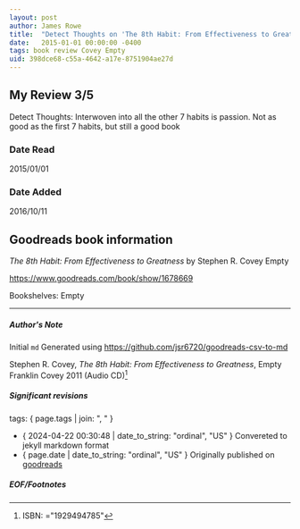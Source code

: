 ```yaml
---
layout: post
author: James Rowe
title:  "Detect Thoughts on 'The 8th Habit: From Effectiveness to Greatness'"
date:   2015-01-01 00:00:00 -0400
tags: book review Covey Empty
uid: 398dce68-c55a-4642-a17e-8751904ae27d
---
```


<!-- highly dependent on how you personally use jekyll templates, and how you want this to show up -->

## My Review 3/5

Detect Thoughts: Interwoven into all the other 7 habits is passion. Not as good as the first 7 habits, but still a good book

### Date Read
2015/01/01

### Date Added
2016/10/11

## Goodreads book information

*The 8th Habit: From Effectiveness to Greatness* by Stephen R. Covey
Empty

https://www.goodreads.com/book/show/1678669

Bookshelves: Empty

---

##### Author's Note

Initial `md` Generated using https://github.com/jsr6720/goodreads-csv-to-md

Stephen R. Covey, *The 8th Habit: From Effectiveness to Greatness*, Empty Franklin Covey 2011 (Audio CD)[^1]

##### Significant revisions

tags: { page.tags | join: ", " } <!-- todo move this somewhere -->

- { 2024-04-22 00:30:48 | date_to_string: "ordinal", "US" } Convereted to jekyll markdown format 
- { page.date | date_to_string: "ordinal", "US" } Originally published on [goodreads](https://www.goodreads.com)

##### EOF/Footnotes

[^1]: ISBN: ="1929494785"
